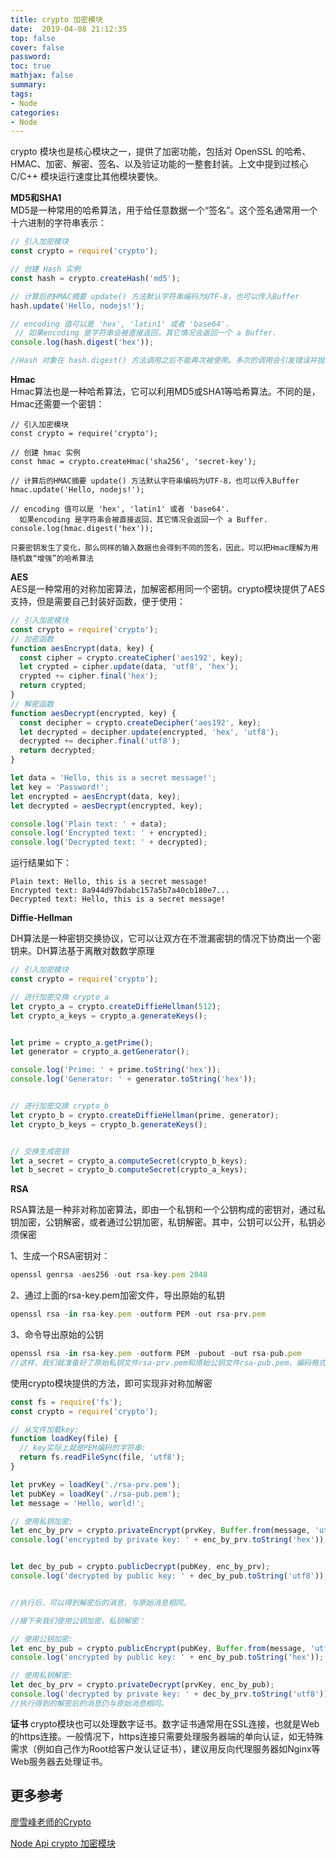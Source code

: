 ```yaml
---
title: crypto 加密模块
date:  2019-04-08 21:12:35
top: false
cover: false
password:
toc: true
mathjax: false
summary: 
tags:
- Node
categories:
- Node
---
```


crypto 模块也是核心模块之一，提供了加密功能，包括对 OpenSSL 的哈希、HMAC、加密、解密、签名、以及验证功能的一整套封装。上文中提到过核心 C/C++ 模块运行速度比其他模块要快。<br/>

**MD5和SHA1**<br/>
MD5是一种常用的哈希算法，用于给任意数据一个“签名”。这个签名通常用一个十六进制的字符串表示：<br/>

```js
// 引入加密模块
const crypto = require('crypto');

// 创建 Hash 实例
const hash = crypto.createHash('md5');

// 计算后的HMAC摘要 update() 方法默认字符串编码为UTF-8，也可以传入Buffer
hash.update('Hello, nodejs!');

// encoding 值可以是 'hex', 'latin1' 或者 'base64'. 
 // 如果encoding 是字符串会被直接返回，其它情况会返回一个 a Buffer.
console.log(hash.digest('hex'));

//Hash 对象在 hash.digest() 方法调用之后不能再次被使用。多次的调用会引发错误并抛出

```

**Hmac**<br/>
Hmac算法也是一种哈希算法，它可以利用MD5或SHA1等哈希算法。不同的是，Hmac还需要一个密钥：<br/>

```
// 引入加密模块
const crypto = require('crypto');

// 创建 hmac 实例
const hmac = crypto.createHmac('sha256', 'secret-key');

// 计算后的HMAC摘要 update() 方法默认字符串编码为UTF-8，也可以传入Buffer
hmac.update('Hello, nodejs!');

// encoding 值可以是 'hex', 'latin1' 或者 'base64'. 
  如果encoding 是字符串会被直接返回，其它情况会返回一个 a Buffer.
console.log(hmac.digest('hex'));

只要密钥发生了变化，那么同样的输入数据也会得到不同的签名，因此，可以把Hmac理解为用随机数“增强”的哈希算法
```

**AES**<br/>
AES是一种常用的对称加密算法，加解密都用同一个密钥。crypto模块提供了AES支持，但是需要自己封装好函数，便于使用：<br/>

```js
// 引入加密模块
const crypto = require('crypto');
// 加密函数
function aesEncrypt(data, key) {
  const cipher = crypto.createCipher('aes192', key);
  let crypted = cipher.update(data, 'utf8', 'hex');
  crypted += cipher.final('hex');
  return crypted;
}
// 解密函数
function aesDecrypt(encrypted, key) {
  const decipher = crypto.createDecipher('aes192', key);
  let decrypted = decipher.update(encrypted, 'hex', 'utf8');
  decrypted += decipher.final('utf8');
  return decrypted;
}

let data = 'Hello, this is a secret message!';
let key = 'Password!';
let encrypted = aesEncrypt(data, key);
let decrypted = aesDecrypt(encrypted, key);

console.log('Plain text: ' + data);
console.log('Encrypted text: ' + encrypted);
console.log('Decrypted text: ' + decrypted);
```
运行结果如下：<br/>
```
Plain text: Hello, this is a secret message!
Encrypted text: 8a944d97bdabc157a5b7a40cb180e7...
Decrypted text: Hello, this is a secret message!
```

**Diffie-Hellman**<br/>

DH算法是一种密钥交换协议，它可以让双方在不泄漏密钥的情况下协商出一个密钥来。DH算法基于离散对数数学原理<br/>

```js
// 引入加密模块
const crypto = require('crypto');

// 进行加密交换 crypto_a
let crypto_a = crypto.createDiffieHellman(512);
let crypto_a_keys = crypto_a.generateKeys();


let prime = crypto_a.getPrime();
let generator = crypto_a.getGenerator();

console.log('Prime: ' + prime.toString('hex'));
console.log('Generator: ' + generator.toString('hex'));


// 进行加密交换 crypto_b
let crypto_b = crypto.createDiffieHellman(prime, generator);
let crypto_b_keys = crypto_b.generateKeys();


// 交换生成密钥
let a_secret = crypto_a.computeSecret(crypto_b_keys);
let b_secret = crypto_b.computeSecret(crypto_a_keys);

```

**RSA**

RSA算法是一种非对称加密算法，即由一个私钥和一个公钥构成的密钥对，通过私钥加密，公钥解密，或者通过公钥加密，私钥解密。其中，公钥可以公开，私钥必须保密<br/>

1、生成一个RSA密钥对：<br/>
```js
openssl genrsa -aes256 -out rsa-key.pem 2048
```
2、通过上面的rsa-key.pem加密文件，导出原始的私钥<br/>
```js
openssl rsa -in rsa-key.pem -outform PEM -out rsa-prv.pem
```
3、命令导出原始的公钥<br/>
```js
openssl rsa -in rsa-key.pem -outform PEM -pubout -out rsa-pub.pem
//这样，我们就准备好了原始私钥文件rsa-prv.pem和原始公钥文件rsa-pub.pem，编码格式均为PEM
```


使用crypto模块提供的方法，即可实现非对称加解密<br/>

```js
const fs = require('fs');
const crypto = require('crypto');

// 从文件加载key:
function loadKey(file) {
  // key实际上就是PEM编码的字符串:
  return fs.readFileSync(file, 'utf8');
}

let prvKey = loadKey('./rsa-prv.pem');
let pubKey = loadKey('./rsa-pub.pem');
let message = 'Hello, world!';

// 使用私钥加密:
let enc_by_prv = crypto.privateEncrypt(prvKey, Buffer.from(message, 'utf8'));
console.log('encrypted by private key: ' + enc_by_prv.toString('hex'));


let dec_by_pub = crypto.publicDecrypt(pubKey, enc_by_prv);
console.log('decrypted by public key: ' + dec_by_pub.toString('utf8'));


//执行后，可以得到解密后的消息，与原始消息相同。

//接下来我们使用公钥加密，私钥解密：

// 使用公钥加密:
let enc_by_pub = crypto.publicEncrypt(pubKey, Buffer.from(message, 'utf8'));
console.log('encrypted by public key: ' + enc_by_pub.toString('hex'));

// 使用私钥解密:
let dec_by_prv = crypto.privateDecrypt(prvKey, enc_by_pub);
console.log('decrypted by private key: ' + dec_by_prv.toString('utf8'));
//执行得到的解密后的消息仍与原始消息相同。

```

**证书**
crypto模块也可以处理数字证书。数字证书通常用在SSL连接，也就是Web的https连接。一般情况下，https连接只需要处理服务器端的单向认证，如无特殊需求（例如自己作为Root给客户发认证证书），建议用反向代理服务器如Nginx等Web服务器去处理证书。<br/>


## 更多参考<br/>
<a href='https://www.liaoxuefeng.com/wiki/001434446689867b27157e896e74d51a89c25cc8b43bdb3000/001434501504929883d11d84a1541c6907eefd792c0da51000'>廖雪峰老师的Crypto</a>

<a href='http://nodejs.cn/api/crypto.html'>Node Api crypto 加密模块 </a>
